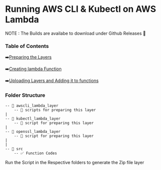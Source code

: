 # Running AWS CLI & Kubectl on AWS Lambda

NOTE : The Builds are availabe to download under Github Releases 🔽
### Table of Contents

➡️[Preparing the Layers](./prepareLayers.md)

➡️[Creating lambda Function](./modifyingUSerData.md)

➡️[Uploading Layers and Adding it to functions](./wpCli.md)


### Folder Structure


    
    -- 📁 awscli_lambda_layer
        -- 📄 scripts for preparing this layer
    |
    -- 📁 kubectl_lambda_layer
        -- 📄 script for preparing this layer
    |
    -- 📁 openssl_lambda_layer
        -- 📄 script for preparing this layer
    |
    |
    -- 📁 src
        -- ✅ Function Codes

    
 Run the Script in the Respective folders to generate the Zip file layer